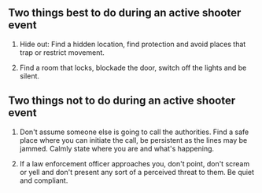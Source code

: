 ## Two things best to do during an active shooter event
1. Hide out: Find a hidden location, find protection and avoid places that trap or restrict movement.

2. Find a room that locks, blockade the door, switch off the lights and be silent.

## Two things not to do during an active shooter event
1. Don't assume someone else is going to call the authorities. Find a safe place where you can initiate the call, be persistent as the lines may be jammed. Calmly state where you are and what's happening.

2. If a law enforcement officer approaches you, don't point, don't scream or yell and don't present any sort of a perceived threat to them. Be quiet and compliant.